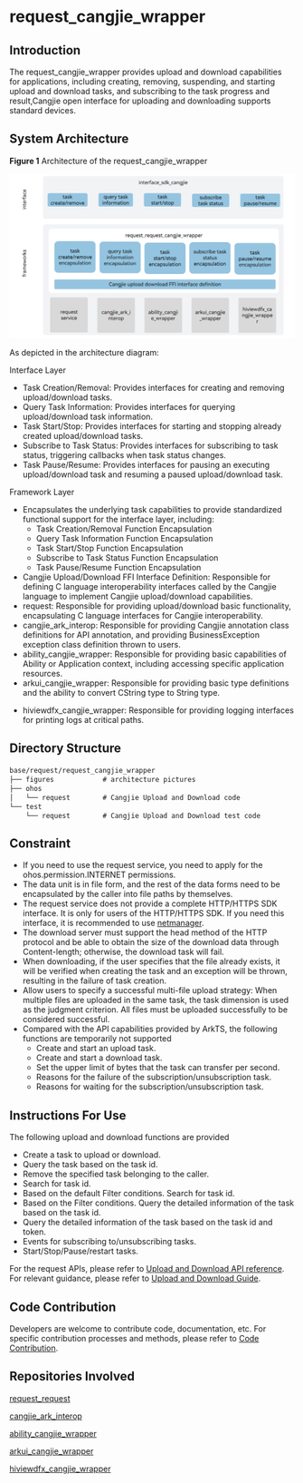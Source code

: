 # request_cangjie_wrapper

## Introduction

The request_cangjie_wrapper provides upload and download capabilities for applications, including creating, removing, suspending, and starting upload and download tasks, and subscribing to the task progress and result,Cangjie open interface for uploading and downloading supports standard devices.

## System Architecture

**Figure 1** Architecture of the request_cangjie_wrapper

!["Architecture of the request_cangjie_wrapper"](figures/request_cangjie_wrapper_architecture_en.png )

As depicted in the architecture diagram:

Interface Layer

- Task Creation/Removal: Provides interfaces for creating and removing upload/download tasks.
- Query Task Information: Provides interfaces for querying upload/download task information.
- Task Start/Stop: Provides interfaces for starting and stopping already created upload/download tasks.
- Subscribe to Task Status: Provides interfaces for subscribing to task status, triggering callbacks when task status changes.
- Task Pause/Resume: Provides interfaces for pausing an executing upload/download task and resuming a paused upload/download task.

Framework Layer

- Encapsulates the underlying task capabilities to provide standardized functional support for the interface layer, including:
  - Task Creation/Removal Function Encapsulation
  - Query Task Information Function Encapsulation
  - Task Start/Stop Function Encapsulation
  - Subscribe to Task Status Function Encapsulation
  - Task Pause/Resume Function Encapsulation
- Cangjie Upload/Download FFI Interface Definition: Responsible for defining C language interoperability interfaces called by the Cangjie language to implement Cangjie upload/download capabilities.
- request: Responsible for providing upload/download basic functionality, encapsulating C language interfaces for Cangjie interoperability.
- cangjie_ark_interop: Responsible for providing Cangjie annotation class definitions for API annotation, and providing BusinessException exception class definition thrown to users.
- ability_cangjie_wrapper: Responsible for providing basic capabilities of Ability or Application context, including accessing specific application resources.
- arkui_cangjie_wrapper: Responsible for providing basic type definitions and the ability to convert CString type to String type.
* hiviewdfx_cangjie_wrapper: Responsible for providing logging interfaces for printing logs at critical paths.

## Directory Structure

```
base/request/request_cangjie_wrapper
├── figures            # architecture pictures           
├── ohos
│   └── request        # Cangjie Upload and Download code          
└── test
    └── request        # Cangjie Upload and Download test code
```

## Constraint

- If you need to use the request service, you need to apply for the ohos.permission.INTERNET permissions.
- The data unit is in file form, and the rest of the data forms need to be encapsulated by the caller into file paths by themselves.
- The request service does not provide a complete HTTP/HTTPS SDK interface. It is only for users of the HTTP/HTTPS SDK. If you need this interface, it is recommended to use [netmanager](https://gitcode.com/openharmony-sig/netmanager_netmanager_cangjie_wrapper).
- The download server must support the head method of the HTTP protocol and be able to obtain the size of the download data through Content-length; otherwise, the download task will fail.
- When downloading, if the user specifies that the file already exists, it will be verified when creating the task and an exception will be thrown, resulting in the failure of task creation.
- Allow users to specify a successful multi-file upload strategy: When multiple files are uploaded in the same task, the task dimension is used as the judgment criterion. All files must be uploaded successfully to be considered successful.
- Compared with the API capabilities provided by ArkTS, the following functions are temporarily not supported
  - Create and start an upload task.
  - Create and start a download task.
  - Set the upper limit of bytes that the task can transfer per second.
  - Reasons for the failure of the subscription/unsubscription task.
  - Reasons for waiting for the subscription/unsubscription task.

## Instructions For Use

The following upload and download functions are provided

- Create a task to upload or download.
- Query the task based on the task id.
- Remove the specified task belonging to the caller.
- Search for task id.
- Based on the default Filter conditions. Search for task id.
- Based on the Filter conditions. Query the detailed information of the task based on the task id.
- Query the detailed information of the task based on the task id and token.
- Events for subscribing to/unsubscribing tasks.
- Start/Stop/Pause/restart tasks.

For the request APIs, please refer to [Upload and Download API reference](https://gitcode.com/openharmony-sig/arkcompiler_cangjie_ark_interop/blob/master/doc/API_Reference/source_en/apis/BasicServicesKit/cj-apis-request-agent.md). For relevant guidance, please refer to [Upload and Download Guide](https://gitcode.com/openharmony-sig/arkcompiler_cangjie_ark_interop/blob/master/doc/Dev_Guide/source_en/basic-services/request/cj-app-file-upload-download.md).

## Code Contribution

Developers are welcome to contribute code, documentation, etc. For specific contribution processes and methods, please refer to [Code Contribution](https://gitcode.com/openharmony/docs/blob/master/en/contribute/code-contribution.md).

## Repositories Involved

[request_request](https://gitcode.com/openharmony/request_request/blob/master/README.md)

[cangjie_ark_interop](https://gitcode.com/openharmony-sig/arkcompiler_cangjie_ark_interop/blob/master/README.md)

[ability_cangjie_wrapper](https://gitcode.com/openharmony-sig/ability_ability_cangjie_wrapper/blob/master/README.md)

[arkui_cangjie_wrapper](https://gitcode.com/openharmony-sig/arkui_arkui_cangjie_wrapper/blob/master/README.md)

[hiviewdfx_cangjie_wrapper](https://gitcode.com/openharmony-sig/hiviewdfx_hiviewdfx_cangjie_wrapper/blob/master/README.md)